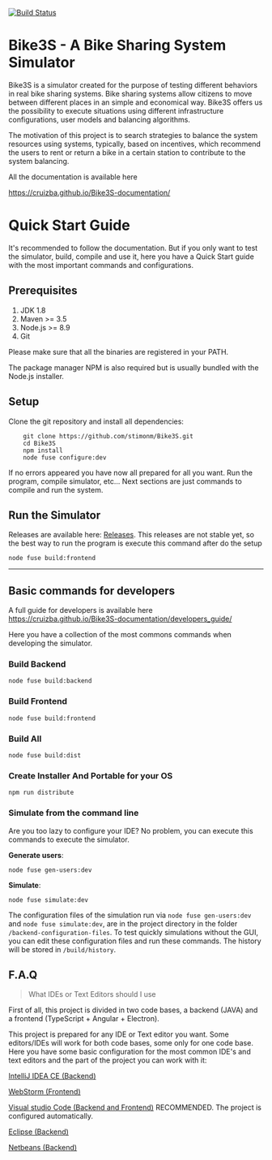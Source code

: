 [![Build Status](https://travis-ci.org/stimonm/Bike3S.svg?branch=master)](https://travis-ci.org/stimonm/Bike3S)

# Bike3S - A Bike Sharing System Simulator

Bike3S is a simulator created for the purpose of testing different behaviors in real bike sharing systems. 
Bike sharing systems allow citizens to move between different places in an simple and economical way. Bike3S offers us the possibility to
execute situations using different infrastructure configurations, user models and balancing algorithms.

The motivation of this project is to search strategies to balance the system resources using systems, typically, based on incentives, which recommend the users to rent or return a bike in a certain station to contribute to the system balancing. 

All the documentation is available here

https://cruizba.github.io/Bike3S-documentation/

# Quick Start Guide

It's recommended to follow the documentation. But if you only want to test the simulator, build, compile and use it, here you have a Quick Start guide with the most important commands and configurations.

## Prerequisites

1. JDK 1.8
2. Maven >= 3.5
3. Node.js >= 8.9
4. Git

Please make sure that all the binaries are registered in your PATH.

The package manager NPM is also required but is usually bundled with the Node.js installer.

## Setup

Clone the git repository and install all dependencies:

```
    git clone https://github.com/stimonm/Bike3S.git
    cd Bike3S
    npm install
    node fuse configure:dev
```

If no errors appeared you have now all prepared for all you want. Run the program, compile simulator, etc... Next sections are just commands to compile and run the system.

## Run the Simulator

Releases are available here: [Releases](https://github.com/stimonm/Bike3S/releases). This releases are not stable yet, so the best way to run the program is execute this command after do the setup

```
node fuse build:frontend
```

---

## Basic commands for developers

A full guide for developers is available here
https://cruizba.github.io/Bike3S-documentation/developers_guide/

Here you have a collection of the most commons commands when developing the simulator. 

### Build Backend

```
node fuse build:backend
```

### Build Frontend

```
node fuse build:frontend
```

### Build All

```
node fuse build:dist
```

### Create Installer And Portable for your OS

```
npm run distribute
```

### Simulate from the command line

Are you too lazy to configure your IDE? No problem, you can execute this commands to execute the simulator.

**Generate users**:

```
node fuse gen-users:dev
```

**Simulate**:

```
node fuse simulate:dev
```

The configuration files of the simulation run via `node fuse gen-users:dev` and `node fuse simulate:dev`, are in the project directory in the folder `/backend-configuration-files`. To test quickly simulations without the GUI, you can edit these configuration files and run these commands. The history will be stored in `/build/history`. 

## F.A.Q

> What IDEs or Text Editors should I use

First of all, this project is divided in two code bases, a backend (JAVA) and a frontend (TypeScript + Angular + Electron).

This project is prepared for any IDE or Text editor you want. Some editors/IDEs will work for both code bases, some only for one code base. Here you have some basic configuration for the most common IDE's and text editors and the part of the project you can work with it:

[IntelliJ IDEA CE (Backend)](documentation/setup_intellij.md)

[WebStorm (Frontend)](documentation/setup_webstorm.md)

[Visual studio Code (Backend and Frontend)](documentation/setup_vscode.md) RECOMMENDED. The project is configured automatically.

[Eclipse (Backend)](documentation/setup_eclipse.md)

[Netbeans (Backend)](documentation/setup_netbeans.md)

